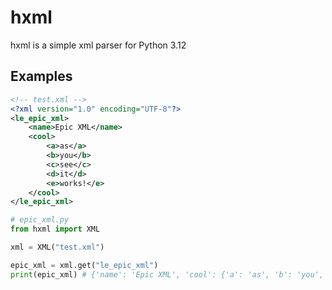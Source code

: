 # hxml
hxml is a simple xml parser for Python 3.12<br/>

## Examples
```xml
<!-- test.xml -->
<?xml version="1.0" encoding="UTF-8"?>
<le_epic_xml>
    <name>Epic XML</name>
    <cool>
        <a>as</a>
        <b>you</b>
        <c>see</c>
        <d>it</d>
        <e>works!</e>
    </cool>
</le_epic_xml>
```
```py
# epic_xml.py
from hxml import XML

xml = XML("test.xml")

epic_xml = xml.get("le_epic_xml")
print(epic_xml) # {'name': 'Epic XML', 'cool': {'a': 'as', 'b': 'you', 'c': 'see', 'd': 'it', 'e': 'works!'}}
```
